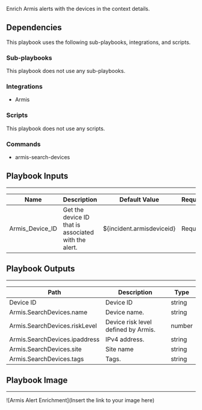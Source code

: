 Enrich Armis alerts with the devices in the context details.

## Dependencies
This playbook uses the following sub-playbooks, integrations, and scripts.

### Sub-playbooks
This playbook does not use any sub-playbooks.

### Integrations
* Armis

### Scripts
This playbook does not use any scripts.

### Commands
* armis-search-devices

## Playbook Inputs
---

| **Name** | **Description** | **Default Value** | **Required** |
| --- | --- | --- | --- |
| Armis_Device_ID | Get the device ID that is associated with the alert. | ${incident.armisdeviceid} | Required |

## Playbook Outputs
---

| **Path** | **Description** | **Type** |
| --- | --- | --- |
| Device ID | Device ID | string |
| Armis.SearchDevices.name | Device name. | string |
| Armis.SearchDevices.riskLevel | Device risk level defined by Armis. | number |
| Armis.SearchDevices.ipaddress | IPv4 address. | string |
| Armis.SearchDevices.site | Site name | string |
| Armis.SearchDevices.tags | Tags. | string |

## Playbook Image
---
![Armis Alert Enrichment](Insert the link to your image here)